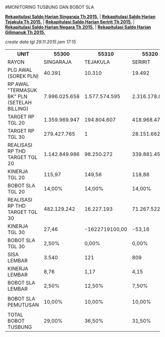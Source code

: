 #MONITORING TUSBUNG DAN BOBOT SLA

**[Rekapitulasi Saldo Harian Singaraja Th 2015.](https://github.com/suriawan/Area-Bali-Utara/blob/master/SaldoHarian-Singaraja-2015.md)** |
**[Rekapitulasi Saldo Harian Tejakula Th 2015.](https://github.com/suriawan/Area-Bali-Utara/blob/master/SaldoHarian-Tejakula-2015.md)** |
**[Rekapitulasi Saldo Harian Seririt Th 2015.](https://github.com/suriawan/Area-Bali-Utara/blob/master/SaldoHarian-Seririt-2015.md)** |
**[Rekapitulasi Saldo Harian Negara Th 2015.](https://github.com/suriawan/Area-Bali-Utara/blob/master/SaldoHarian-Negara-2015.md)** |
**[Rekapitulasi Saldo Harian Gilimanuk Th 2015.](https://github.com/suriawan/Area-Bali-Utara/blob/master/SaldoHarian-Gilimanuk-2015.md)**


_create data tgl 29.11.2015 jam 17:15_

<table><tbody><tr><th>UNIT</th><th>55300</th><th>55310</th><th>55320</th><th>55330</th><th>55340</th><th>5503</th></tr><tr><td>RAYON</td><td>SINGARAJA</td><td>TEJAKULA</td><td>SERIRIT</td><td>NEGARA</td><td>GILIMANUK</td><td>AREA BARA</td></tr><tr><td>PLG AWAL (SOREK PLN)</td><td> 40.391 </td><td> 10.310 </td><td> 19.492 </td><td> 26.775 </td><td> 12.595 </td><td> 109.413 </td></tr><tr><td>RP AWAL "TERMASUK BK" PLN (SETELAH BILLING)</td><td> 7.996.025.658 </td><td> 1.577.574.595 </td><td> 2.316.178.092 </td><td> 5.166.206.541 </td><td> 4.670.189.563 </td><td> 11.889.778.345 </td></tr><tr><td>TARGET RP TGL 20</td><td> 1.359.969.947 </td><td> 194.804.607 </td><td> 418.968.473 </td><td> 619.179.962 </td><td> 593.747.963 </td><td> 3.186.670.952 </td></tr><tr><td>TARGET RP TGL 30</td><td> 279.427.765 </td><td> 1 </td><td> 28.151.662 </td><td> 56.407.230 </td><td> 138.871.963 </td><td> 502.858.621 </td></tr><tr><td>REALISASI RP THD TARGET TGL 20</td><td> 1.142.849.986 </td><td> 98.250.272 </td><td> 339.881.458 </td><td> 472.096.521 </td><td> 629.629.372 </td><td> 2.682.707.609 </td></tr><tr><td>KINERJA TGL 20</td><td>115,97</td><td>149,56</td><td>118,88</td><td>123,75</td><td>93,96</td><td>115,81</td></tr><tr><td>BOBOT SLA TGL 20</td><td>14,00%</td><td>14,00%</td><td>14,00%</td><td>14,00%</td><td>12,50%</td><td>14,00%</td></tr><tr><td>REALISASI RP THD TARGET TGL 30</td><td> 482.129.242 </td><td> 16.227.193 </td><td> 71.267.522 </td><td> 102.407.744 </td><td> 336.686.853 </td><td> 1.008.718.554 </td></tr><tr><td>KINERJA TGL 30</td><td>27,46</td><td>-1622719100,00</td><td>-53,16</td><td>18,45</td><td>-42,44</td><td>-0,60</td></tr><tr><td>BOBOT SLA TGL 30</td><td>2,50%</td><td>0,00%</td><td>0,00%</td><td>2,50%</td><td>0,00%</td><td>0,00%</td></tr><tr><td>SISA LEMBAR</td><td> 3.540 </td><td> 121 </td><td> 809 </td><td> 928 </td><td> 1.002 </td><td> 6.400 </td></tr><tr><td>KINERJA LEMBAR</td><td>8,76</td><td>1,17</td><td>4,15</td><td>3,47</td><td>7,96</td><td>5,85</td></tr><tr><td>BOBOT SLA LEMBAR</td><td>2,50%</td><td>12,50%</td><td>7,50%</td><td>10,00%</td><td>2,50%</td><td>5,00%</td></tr><tr><td> </td><td> </td><td> </td><td> </td><td> </td><td> </td><td> </td></tr><tr><td>BOBOT SLA PEMUTUSAN</td><td>10,00%</td><td>10,00%</td><td>10,00%</td><td>10,00%</td><td>10,00%</td><td>10,00%</td></tr><tr><td> </td><td> </td><td> </td><td> </td><td> </td><td> </td><td> </td></tr><tr><td>TOTAL BOBOT TUSBUNG</td><td>29,00%</td><td>36,50%</td><td>31,50%</td><td>36,50%</td><td>25,00%</td><td>29,00%</td></tr></tbody></table>
